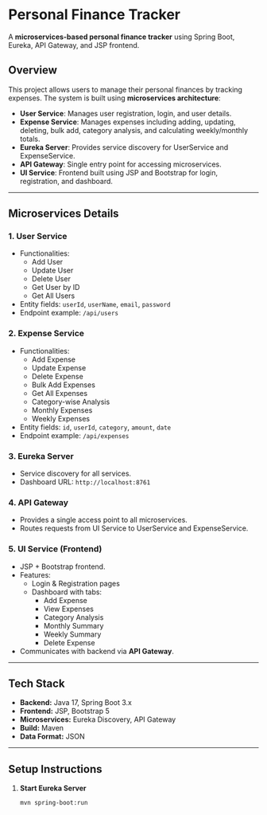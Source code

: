 # Personal Finance Tracker

A **microservices-based personal finance tracker** using Spring Boot, Eureka, API Gateway, and JSP frontend.

## **Overview**

This project allows users to manage their personal finances by tracking expenses. The system is built using **microservices architecture**:

- **User Service**: Manages user registration, login, and user details.
- **Expense Service**: Manages expenses including adding, updating, deleting, bulk add, category analysis, and calculating weekly/monthly totals.
- **Eureka Server**: Provides service discovery for UserService and ExpenseService.
- **API Gateway**: Single entry point for accessing microservices.
- **UI Service**: Frontend built using JSP and Bootstrap for login, registration, and dashboard.

---

## **Microservices Details**

### **1. User Service**
- Functionalities:
  - Add User
  - Update User
  - Delete User
  - Get User by ID
  - Get All Users
- Entity fields: `userId`, `userName`, `email`, `password`
- Endpoint example: `/api/users`

### **2. Expense Service**
- Functionalities:
  - Add Expense
  - Update Expense
  - Delete Expense
  - Bulk Add Expenses
  - Get All Expenses
  - Category-wise Analysis
  - Monthly Expenses
  - Weekly Expenses
- Entity fields: `id`, `userId`, `category`, `amount`, `date`
- Endpoint example: `/api/expenses`

### **3. Eureka Server**
- Service discovery for all services.
- Dashboard URL: `http://localhost:8761`

### **4. API Gateway**
- Provides a single access point to all microservices.
- Routes requests from UI Service to UserService and ExpenseService.

### **5. UI Service (Frontend)**
- JSP + Bootstrap frontend.
- Features:
  - Login & Registration pages
  - Dashboard with tabs:
    - Add Expense
    - View Expenses
    - Category Analysis
    - Monthly Summary
    - Weekly Summary
    - Delete Expense
- Communicates with backend via **API Gateway**.

---

## **Tech Stack**

- **Backend:** Java 17, Spring Boot 3.x  
- **Frontend:** JSP, Bootstrap 5  
- **Microservices:** Eureka Discovery, API Gateway  
- **Build:** Maven  
- **Data Format:** JSON  

---

## **Setup Instructions**

1. **Start Eureka Server**
   ```bash
   mvn spring-boot:run
